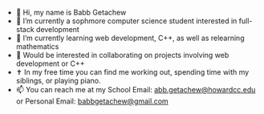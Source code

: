 - 👋 Hi, my name is Babb Getachew
- 👀 I’m currently a sophmore computer science student interested in full-stack development 
- 🌱 I’m currently learning web development, C++, as well as relearning mathematics
- 💼 Would be interested in collaborating on projects involving web development or C++ 
- ✝ In my free time you can find me working out, spending time with my siblings, or playing piano.
- 📫 You can reach me at my School Email: abb.getachew@howardcc.edu or Personal Email: babbgetachew@gmail.com

<!---
Babb2000/Babb2000 is a ✨ special ✨ repository because its `README.md` (this file) appears on your GitHub profile.
You can click the Preview link to take a look at your changes.
--->
